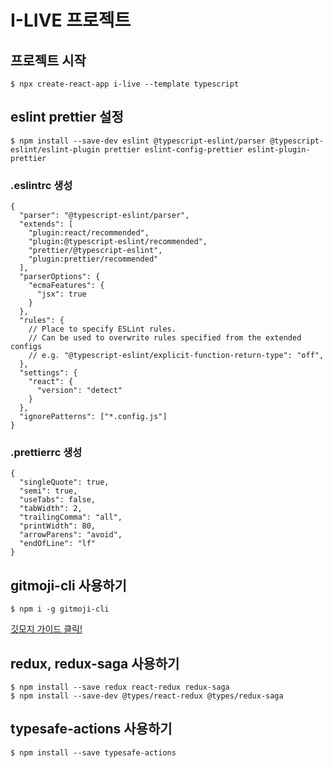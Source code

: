 # I-LIVE 프로젝트

## 프로젝트 시작
```properties
$ npx create-react-app i-live --template typescript
```

## eslint prettier 설정
```properties
$ npm install --save-dev eslint @typescript-eslint/parser @typescript-eslint/eslint-plugin prettier eslint-config-prettier eslint-plugin-prettier
```

### .eslintrc 생성
```
{
  "parser": "@typescript-eslint/parser",
  "extends": [
    "plugin:react/recommended",
    "plugin:@typescript-eslint/recommended",
    "prettier/@typescript-eslint",
    "plugin:prettier/recommended"
  ],
  "parserOptions": {
    "ecmaFeatures": {
      "jsx": true
    }
  },
  "rules": {
    // Place to specify ESLint rules.
    // Can be used to overwrite rules specified from the extended configs
    // e.g. "@typescript-eslint/explicit-function-return-type": "off",
  },
  "settings": {
    "react": {
      "version": "detect"
    }
  },
  "ignorePatterns": ["*.config.js"]
}
```

### .prettierrc 생성
```
{
  "singleQuote": true,
  "semi": true,
  "useTabs": false,
  "tabWidth": 2,
  "trailingComma": "all",
  "printWidth": 80,
  "arrowParens": "avoid",
  "endOfLine": "lf"
}

```

## gitmoji-cli 사용하기
```properties
$ npm i -g gitmoji-cli
```

[깃모지 가이드 클릭!](https://gitmoji.carloscuesta.me/)


## redux, redux-saga 사용하기
```properties
$ npm install --save redux react-redux redux-saga
$ npm install --save-dev @types/react-redux @types/redux-saga
```

## typesafe-actions 사용하기
```
$ npm install --save typesafe-actions
```